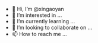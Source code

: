 - 👋 Hi, I’m @xingaoyan
- 👀 I’m interested in ...
- 🌱 I’m currently learning ...
- 💞️ I’m looking to collaborate on ...
- 📫 How to reach me ...

<!---
xingaoyan/xingaoyan is a ✨ special ✨ repository because its `README.md` (this file) appears on your GitHub profile.
You can click the Preview link to take a look at your changes.
--->
